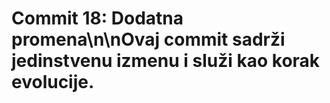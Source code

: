 # Commit 18: Dodatna promena\n\nOvaj commit sadrži jedinstvenu izmenu i služi kao korak evolucije.
 
